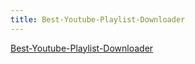 ```yaml
---
title: Best-Youtube-Playlist-Downloader
---
```


<div class="dot"><a href=""https://www.freedownloadmanager.org/download.htm>Best-Youtube-Playlist-Downloader</a></div>
